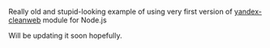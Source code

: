 Really old and stupid-looking example of using very first version of
[yandex-cleanweb](https://github.com/elmigranto/node-yandex-cleanweb) module for Node.js

Will be updating it soon hopefully.
